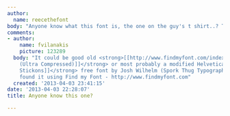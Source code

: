 ```yaml
---
author:
  name: reecethefont
body: "Anyone know what this font is, the one on the guy's t shirt..? Thanks in advance...\r\n\r\n[img:sites/default/files/old-images/537818_413393282082445_1168215689_n_5431.jpg]"
comments:
- author:
    name: fvilanakis
    picture: 123289
  body: "It could be good old <strong>[[http://www.findmyfont.com/index.php/fonts/font-preview?fset=Linotype&ffam=Helvetica%20Ultra%20Compressed%20-%20Regular&fid=74fc282ac1937b053f409b3b70eb1bb6&fsize=60&text=RAGGED&wrap=2|Helvetica
    (Ultra Compressed)]]</strong> or most probably a modified Helvetica like <strong>[[http://www.findmyfont.com/index.php/fonts/font-preview?fset=Dafont-2&ffam=Vinyl%20Stickons%20-%20Regular&fid=315c03e5da1f165d836f74130c2eed31&fsize=60&text=RAGGED&wrap=2|Vinyl
    Stickons]]</strong> free font by Josh Wilhelm (Spork Thug Typography)\r\n\r\n-----------------------------------------------\r\nI
    found it using Find my Font - http://www.findmyfont.com"
  created: '2013-04-03 23:41:15'
date: '2013-04-03 22:28:07'
title: Anyone know this one?

---
```

